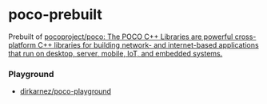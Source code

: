poco-prebuilt
=============
Prebuilt of [pocoproject/poco: The POCO C++ Libraries are powerful cross-platform C++ libraries for building network- and internet-based applications that run on desktop, server, mobile, IoT, and embedded systems.](https://github.com/pocoproject/poco)

### Playground
- [dirkarnez/poco-playground](https://github.com/dirkarnez/poco-playground)
